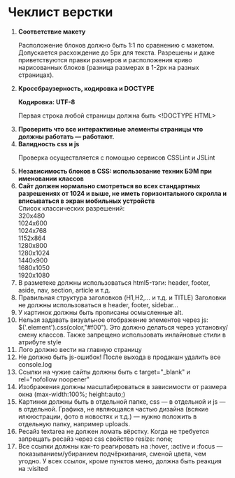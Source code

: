 <h1>Чеклист верстки</h1>
<ol>
<li><b>Соответствие макету</b>
<p>Расположение блоков должно быть 1:1 по сравнению с макетом. Допускается расхождение до 5px для текста. Разрешены и даже приветствуются правки размеров и расположения криво нарисованных блоков (разница размерах в 1-2px на разных страницах).
</p>
</li>
<li><b>Кроссбраузерность, кодировка и DOCTYPE</b>
<p><b>Кодировка: UTF-8</b></p><p>Первая строка любой страницы должна быть &lt;!DOCTYPE HTML&gt;</p></li>
<li><b>Проверить что все интерактивные элементы страницы что должны работать — работают.</b></li>
<li><b>Валидность css и js</b><p>Проверка осуществляется с помощью сервисов CSSLint и JSLint</p></li>
<li><b>Независимость блоков в CSS: использование техник БЭМ при именовании классов</b></li>
<li><b>Сайт должен нормально смотреться во всех стандартных разрешениях от 1024 и выше, не иметь горизонтального скролла и вписываться в экран мобильных устройств</b><br> Список классических разрешений: <br>
320x480<br>
1024x600<br>
1024x768<br>
1152x864<br>
1280x800<br>
1280x1024<br>
1440x900<br>
1680x1050<br>
1920x1080</li>
<li>В разметеке должны использоваться html5-тэги: header, footer, aside, nav, section, article и т.д. </li>
<li>Правильная структура заголовков (H1,H2,… и т.д. и TITLE) Заголовки не должны использоваться в header, footer, sidebar...</li>
<li>У картинок должны быть прописаны осмысленные alt.</li>
<li>Нельзя задавать визуальное отображение элементов через js: $('.element').css(color,"#f00"). Это должно делаться через установку/смену классов. Также запрещено использовать инлайновые стили в атрибуте style</li>
<li>Лого должно вести на главную страницу</li>
<li>Не должно быть js-ошибок! После выхода в продакшн удалить все console.log</li>
<li>Ссылки на чужие сайты должны быть с target="_blank" и rel="nofollow noopener"</li>
<li>Изображения должны масштабироваться в зависимости от размера окна (max-width:100%; height:auto;)</li>
<li>Картинки должны быть в отдельной папке, css — в отдельной и js — в отдельной. Графика, не являющаяся частью дизайна (всякие илююстрации, фото в новостях и т.д.) — нужно положить в отдельную папку, например uploads.</li>
<li>Ресайз textarea не должен ломать вёрстку. Когда не требуется запрещать ресайз через css свойство resize: none;</li>
<li>Все ссылки должны как-то реагировать на :hover, :active и :focus — показыванием/убиранием подчёркивания, сменой цвета, чем угодно. У всех ссылок, кроме пунктов меню, должна быть реакция на :visited</li>
</ol>
